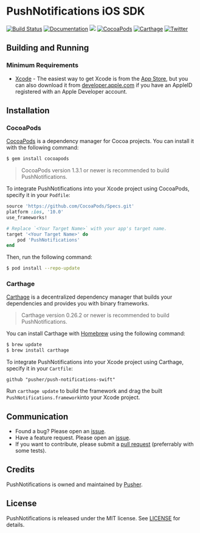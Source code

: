 # PushNotifications iOS SDK

[![Build Status](https://www.bitrise.io/app/2798096bb06e322f/status.svg?token=GHiO2KcqAY_UDS8g8M-f5g&branch=master)](https://www.bitrise.io/app/2798096bb06e322f)
[![Documentation](https://push-notifications-swift.herokuapp.com/badge.svg)](https://pusher.github.io/push-notifications-swift/Classes/PushNotifications.html)
![](https://img.shields.io/badge/Swift-4.0-orange.svg)
[![CocoaPods](https://img.shields.io/cocoapods/v/PushNotifications.svg)](https://cocoapods.org/pods/PushNotifications)
[![Carthage](https://img.shields.io/badge/carthage-compatible-4BC51D.svg?style=flat)](https://github.com/Carthage/Carthage)
[![Twitter](https://img.shields.io/badge/twitter-@Pusher-blue.svg?style=flat)](http://twitter.com/Pusher)

## Building and Running

### Minimum Requirements
* [Xcode](https://itunes.apple.com/us/app/xcode/id497799835) - The easiest way to get Xcode is from the [App Store](https://itunes.apple.com/us/app/xcode/id497799835?mt=12), but you can also download it from [developer.apple.com](https://developer.apple.com/) if you have an AppleID registered with an Apple Developer account.

## Installation

### CocoaPods

[CocoaPods](http://cocoapods.org) is a dependency manager for Cocoa projects. You can install it with the following command:

```bash
$ gem install cocoapods
```

> CocoaPods version 1.3.1 or newer is recommended to build PushNotifications.

To integrate PushNotifications into your Xcode project using CocoaPods, specify it in your `Podfile`:

```ruby
source 'https://github.com/CocoaPods/Specs.git'
platform :ios, '10.0'
use_frameworks!

# Replace `<Your Target Name>` with your app's target name.
target '<Your Target Name>' do
    pod 'PushNotifications'
end
```

Then, run the following command:

```bash
$ pod install --repo-update
```

### Carthage

[Carthage](https://github.com/Carthage/Carthage) is a decentralized dependency manager that builds your dependencies and provides you with binary frameworks.

> Carthage version 0.26.2 or newer is recommended to build PushNotifications.

You can install Carthage with [Homebrew](http://brew.sh/) using the following command:

```bash
$ brew update
$ brew install carthage
```

To integrate PushNotifications into your Xcode project using Carthage, specify it in your `Cartfile`:

```ogdl
github "pusher/push-notifications-swift"
```

Run `carthage update` to build the framework and drag the built `PushNotifications.framework`into your Xcode project.

## Communication

- Found a bug? Please open an [issue](https://github.com/pusher/push-notifications-swift/issues).
- Have a feature request. Please open an [issue](https://github.com/pusher/push-notifications-swift/issues).
- If you want to contribute, please submit a [pull request](https://github.com/pusher/push-notifications-swift/pulls) (preferrably with some tests).


## Credits

PushNotifications is owned and maintained by [Pusher](https://pusher.com).


## License

PushNotifications is released under the MIT license. See [LICENSE](https://github.com/pusher/push-notifications-swift/blob/master/LICENSE) for details.
